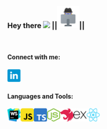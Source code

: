 ### Hey there <img src="https://media.giphy.com/media/hvRJCLFzcasrR4ia7z/giphy.gif" width="25px"> ||<img src="https://raw.githubusercontent.com/LLpanov/LLpanov/main/icons/personal.png" width="50px">||
<br/>  

#### Connect with me:

<a href="https://www.linkedin.com/in/leonid-panov-a814aa23b/">
  <img align="left" alt="LinkedIn" width="30px" src="https://github.com/LLpanov/LLpanov/blob/main/icons/linkedin.png" />
</a>


<br/>
<br/>

#### Languages and Tools:

<a>
  <img align="left" height="30px" title="WebStorm"  src="https://raw.githubusercontent.com/LLpanov/LLpanov/main/icons/WebStorm.png"/>
</a>
<a>
  <img align="left" height="30px" title="JavaScript" width="30px" src="https://raw.githubusercontent.com/LLpanov/LLpanov/main/icons/JavaScript.png"/>
</a>
<a>
  <img align="left" height="30px" title="TypeScript" width="30px" src="https://raw.githubusercontent.com/LLpanov/LLpanov/main/icons/TypeScript.png"/>
</a>
<a>
  <img align="left" height="30px" title="NodeJs" width="30px" src="https://raw.githubusercontent.com/LLpanov/LLpanov/main/icons/nodeJs.png"/>
</a>
<a>
  <img align="left" height="30px" title="NestJS" width="30px" src="https://raw.githubusercontent.com/LLpanov/LLpanov/main/icons/nestjs.png"/>
</a>
<a>
  <img align="left" height="30px" title="expressJS" width="30px" src="https://raw.githubusercontent.com/LLpanov/LLpanov/62e10c165ef64947d65efb6724728e27db3da9b5/icons/expressjs_logo_icon_169185.svg"/>
</a>
<a>
  <img align="left" height="30px" title="React" width="30px" src="https://raw.githubusercontent.com/LLpanov/LLpanov/main/icons/React.png"/>
</a>


